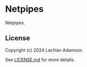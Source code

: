# Netpipes

Netpipes.

## License

Copyright (c) 2024 Lachlan Adamson

See [LICENSE.md][LICENSE] for more details.

[LICENSE]: LICENSE.md
